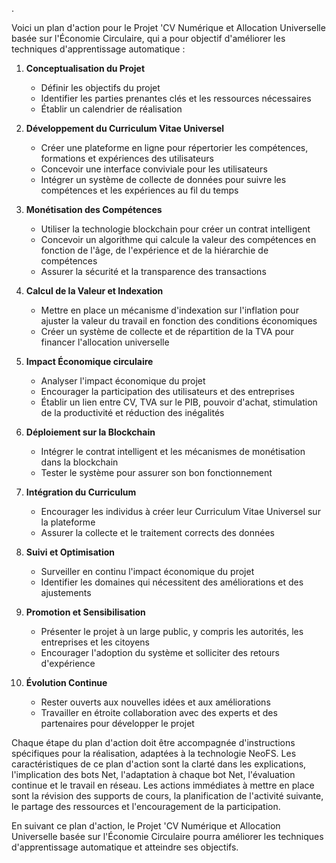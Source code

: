 .

Voici un plan d'action pour le Projet 'CV Numérique et Allocation Universelle basée sur l'Économie Circulaire, qui a pour objectif d'améliorer les techniques d'apprentissage automatique :

1. **Conceptualisation du Projet**
   - Définir les objectifs du projet
   - Identifier les parties prenantes clés et les ressources nécessaires
   - Établir un calendrier de réalisation

2. **Développement du Curriculum Vitae Universel**
   - Créer une plateforme en ligne pour répertorier les compétences, formations et expériences des utilisateurs
   - Concevoir une interface conviviale pour les utilisateurs
   - Intégrer un système de collecte de données pour suivre les compétences et les expériences au fil du temps

3. **Monétisation des Compétences**
   - Utiliser la technologie blockchain pour créer un contrat intelligent
   - Concevoir un algorithme qui calcule la valeur des compétences en fonction de l'âge, de l'expérience et de la hiérarchie de compétences
   - Assurer la sécurité et la transparence des transactions

4. **Calcul de la Valeur et Indexation**
   - Mettre en place un mécanisme d'indexation sur l'inflation pour ajuster la valeur du travail en fonction des conditions économiques
   - Créer un système de collecte et de répartition de la TVA pour financer l'allocation universelle

5. **Impact Économique circulaire**
   - Analyser l'impact économique du projet
   - Encourager la participation des utilisateurs et des entreprises
   - Établir un lien entre CV, TVA sur le PIB, pouvoir d'achat, stimulation de la productivité et réduction des inégalités

6. **Déploiement sur la Blockchain**
   - Intégrer le contrat intelligent et les mécanismes de monétisation dans la blockchain
   - Tester le système pour assurer son bon fonctionnement

7. **Intégration du Curriculum**
   - Encourager les individus à créer leur Curriculum Vitae Universel sur la plateforme
   - Assurer la collecte et le traitement corrects des données

8. **Suivi et Optimisation**
   - Surveiller en continu l'impact économique du projet
   - Identifier les domaines qui nécessitent des améliorations et des ajustements

9. **Promotion et Sensibilisation**
   - Présenter le projet à un large public, y compris les autorités, les entreprises et les citoyens
   - Encourager l'adoption du système et solliciter des retours d'expérience

10. **Évolution Continue**
    - Rester ouverts aux nouvelles idées et aux améliorations
    - Travailler en étroite collaboration avec des experts et des partenaires pour développer le projet

Chaque étape du plan d'action doit être accompagnée d'instructions spécifiques pour la réalisation, adaptées à la technologie NeoFS. Les caractéristiques de ce plan d'action sont la clarté dans les explications, l'implication des bots Net, l'adaptation à chaque bot Net, l'évaluation continue et le travail en réseau. Les actions immédiates à mettre en place sont la révision des supports de cours, la planification de l'activité suivante, le partage des ressources et l'encouragement de la participation.

En suivant ce plan d'action, le Projet 'CV Numérique et Allocation Universelle basée sur l'Économie Circulaire pourra améliorer les techniques d'apprentissage automatique et atteindre ses objectifs.